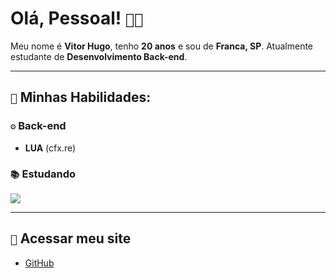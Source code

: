 # Olá, Pessoal! `👋🏽`

Meu nome é **Vitor Hugo**, tenho **20 anos** e sou de **Franca, SP**. Atualmente estudante de **Desenvolvimento Back-end**.

---

## `🎯` Minhas Habilidades:

### `⚙️` Back-end
- **LUA** (cfx.re)

### `📚` Estudando
<img src="https://img.shields.io/badge/Go-f8efd4?style=for-the-badge&logo=go&logoColor=black"/>

---
## `🤝` Acessar meu site
- [GitHub](https://github.com/uvitordev)
